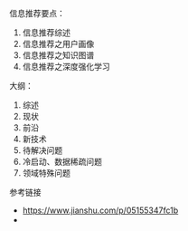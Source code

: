 信息推荐要点：

1. 信息推荐综述
2. 信息推荐之用户画像
3. 信息推荐之知识图谱
4. 信息推荐之深度强化学习

大纲：

1. 综述
2. 现状
3. 前沿
4. 新技术
5. 待解决问题
6. 冷启动、数据稀疏问题
7. 领域特殊问题

参考链接

- <https://www.jianshu.com/p/05155347fc1b>
- 

​	